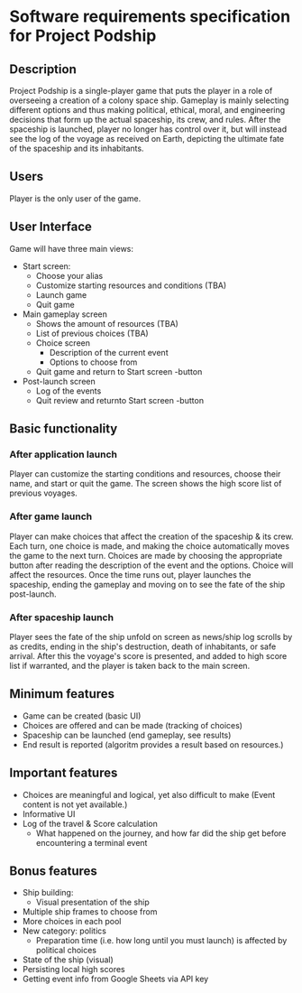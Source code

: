 # Software requirements specification for Project Podship
## Description
Project Podship is a single-player game that puts the player in a role of overseeing a creation of a colony space ship.
Gameplay is mainly selecting different options and thus making political, ethical, moral, and engineering decisions that form up the actual spaceship, its crew, and rules.
After the spaceship is launched, player no longer has control over it, but will instead see the log of the voyage as received on Earth, depicting the ultimate fate of the spaceship and its inhabitants.

## Users
Player is the only user of the game.

## User Interface
Game will have three main views:
- Start screen:
  - Choose your alias
  - Customize starting resources and conditions (TBA)
  - Launch game
  - Quit game
- Main gameplay screen
  - Shows the amount of resources (TBA)
  - List of previous choices (TBA)
  - Choice screen
    - Description of the current event
    - Options to choose from
  - Quit game and return to Start screen -button
- Post-launch screen
  - Log of the events
  - Quit review and returnto Start screen -button
  
## Basic functionality
### After application launch
Player can customize the starting conditions and resources, choose their name, and start or quit the game.
The screen shows the high score list of previous voyages.

### After game launch
Player can make choices that affect the creation of the spaceship & its crew. Each turn, one choice is made, and making the choice automatically moves the game to the next turn.
Choices are made by choosing the appropriate button after reading the description of the event and the options. Choice will affect the resources.
Once the time runs out, player launches the spaceship, ending the gameplay and moving on to see the fate of the ship post-launch.

### After spaceship launch
Player sees the fate of the ship unfold on screen as news/ship log scrolls by as credits, ending in the ship's destruction, death of inhabitants, or safe arrival.
After this the voyage's score is presented, and added to high score list if warranted, and the player is taken back to the main screen.


## Minimum features
- Game can be created (basic UI)
- Choices are offered and can be made (tracking of choices)
- Spaceship can be launched (end gameplay, see results)
- End result is reported (algoritm provides a result based on resources.)

## Important features
- Choices are meaningful and logical, yet also difficult to make (Event content is not yet available.)
- Informative UI
- Log of the travel & Score calculation
  - What happened on the journey, and how far did the ship get before encountering a terminal event
  
## Bonus features
- Ship building:
  - Visual presentation of the ship
- Multiple ship frames to choose from
- More choices in each pool
- New category: politics
  - Preparation time (i.e. how long until you must launch) is affected by political choices
- State of the ship (visual)
- Persisting local high scores
- Getting event info from Google Sheets via API key
